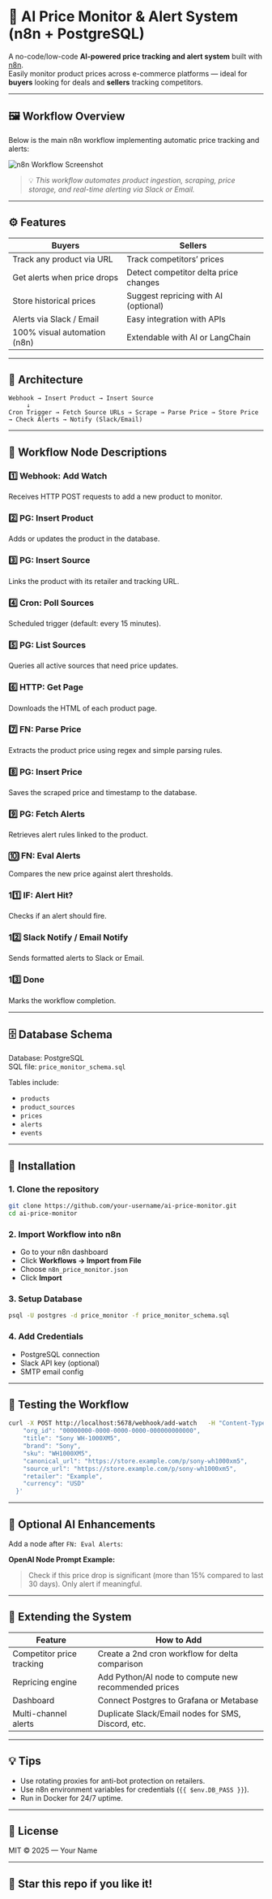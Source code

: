 # 🤖 AI Price Monitor & Alert System (n8n + PostgreSQL)

A no-code/low-code **AI-powered price tracking and alert system** built with [n8n](https://n8n.io).  
Easily monitor product prices across e-commerce platforms — ideal for **buyers** looking for deals and **sellers** tracking competitors.

---

## 🖼️ Workflow Overview

Below is the main n8n workflow implementing automatic price tracking and alerts:

![n8n Workflow Screenshot](fe016e0e-c228-4dbd-9c87-448fc2932143.png)

> 💡 *This workflow automates product ingestion, scraping, price storage, and real-time alerting via Slack or Email.*

---

## ⚙️ Features

| Buyers | Sellers |
|--------|----------|
| Track any product via URL | Track competitors’ prices |
| Get alerts when price drops | Detect competitor delta price changes |
| Store historical prices | Suggest repricing with AI (optional) |
| Alerts via Slack / Email | Easy integration with APIs |
| 100% visual automation (n8n) | Extendable with AI or LangChain |

---

## 🧠 Architecture

```
Webhook → Insert Product → Insert Source
     ↓
Cron Trigger → Fetch Source URLs → Scrape → Parse Price → Store Price → Check Alerts → Notify (Slack/Email)
```

---

## 🧩 Workflow Node Descriptions

### 1️⃣ Webhook: Add Watch
Receives HTTP POST requests to add a new product to monitor.

### 2️⃣ PG: Insert Product
Adds or updates the product in the database.

### 3️⃣ PG: Insert Source
Links the product with its retailer and tracking URL.

### 4️⃣ Cron: Poll Sources
Scheduled trigger (default: every 15 minutes).

### 5️⃣ PG: List Sources
Queries all active sources that need price updates.

### 6️⃣ HTTP: Get Page
Downloads the HTML of each product page.

### 7️⃣ FN: Parse Price
Extracts the product price using regex and simple parsing rules.

### 8️⃣ PG: Insert Price
Saves the scraped price and timestamp to the database.

### 9️⃣ PG: Fetch Alerts
Retrieves alert rules linked to the product.

### 🔟 FN: Eval Alerts
Compares the new price against alert thresholds.

### 11️⃣ IF: Alert Hit?
Checks if an alert should fire.

### 12️⃣ Slack Notify / Email Notify
Sends formatted alerts to Slack or Email.

### 13️⃣ Done
Marks the workflow completion.

---

## 🗄️ Database Schema

Database: PostgreSQL  
SQL file: `price_monitor_schema.sql`

Tables include:
- `products`
- `product_sources`
- `prices`
- `alerts`
- `events`

---

## 🧰 Installation

### 1. Clone the repository
```bash
git clone https://github.com/your-username/ai-price-monitor.git
cd ai-price-monitor
```

### 2. Import Workflow into n8n
- Go to your n8n dashboard
- Click **Workflows → Import from File**
- Choose `n8n_price_monitor.json`
- Click **Import**

### 3. Setup Database
```bash
psql -U postgres -d price_monitor -f price_monitor_schema.sql
```

### 4. Add Credentials
- PostgreSQL connection
- Slack API key (optional)
- SMTP email config

---

## 🧪 Testing the Workflow

```bash
curl -X POST http://localhost:5678/webhook/add-watch   -H "Content-Type: application/json"   -d '{
    "org_id": "00000000-0000-0000-0000-000000000000",
    "title": "Sony WH-1000XM5",
    "brand": "Sony",
    "sku": "WH1000XM5",
    "canonical_url": "https://store.example.com/p/sony-wh1000xm5",
    "source_url": "https://store.example.com/p/sony-wh1000xm5",
    "retailer": "Example",
    "currency": "USD"
  }'
```

---

## 🧠 Optional AI Enhancements

Add a node after `FN: Eval Alerts`:

**OpenAI Node Prompt Example:**
> Check if this price drop is significant (more than 15% compared to last 30 days). Only alert if meaningful.

---

## 🧩 Extending the System

| Feature | How to Add |
|----------|-------------|
| Competitor price tracking | Create a 2nd cron workflow for delta comparison |
| Repricing engine | Add Python/AI node to compute new recommended prices |
| Dashboard | Connect Postgres to Grafana or Metabase |
| Multi-channel alerts | Duplicate Slack/Email nodes for SMS, Discord, etc. |

---

## 💡 Tips

- Use rotating proxies for anti-bot protection on retailers.
- Use n8n environment variables for credentials (`{{ $env.DB_PASS }}`).
- Run in Docker for 24/7 uptime.

---

## 📜 License
MIT © 2025 — Your Name

---

## 🌟 Star this repo if you like it!

